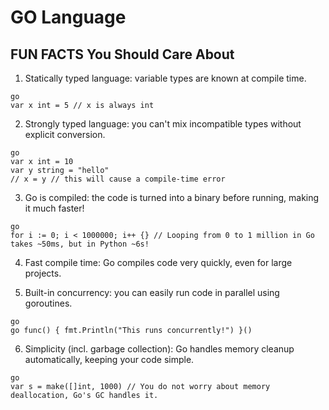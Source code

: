 # GO Language

## FUN FACTS You Should Care About

1. Statically typed language: variable types are known at compile time.
```
go
var x int = 5 // x is always int
```
2. Strongly typed language: you can't mix incompatible types without explicit conversion.
```
go
var x int = 10
var y string = "hello"
// x = y // this will cause a compile-time error
```
3. Go is compiled: the code is turned into a binary before running, making it much faster!
```
go
for i := 0; i < 1000000; i++ {} // Looping from 0 to 1 million in Go takes ~50ms, but in Python ~6s!
```
4. Fast compile time: Go compiles code very quickly, even for large projects.

5. Built-in concurrency: you can easily run code in parallel using goroutines.
```
go
go func() { fmt.Println("This runs concurrently!") }()
```
6. Simplicity (incl. garbage collection): Go handles memory cleanup automatically, keeping your code simple.
```
go
var s = make([]int, 1000) // You do not worry about memory deallocation, Go's GC handles it.
```


